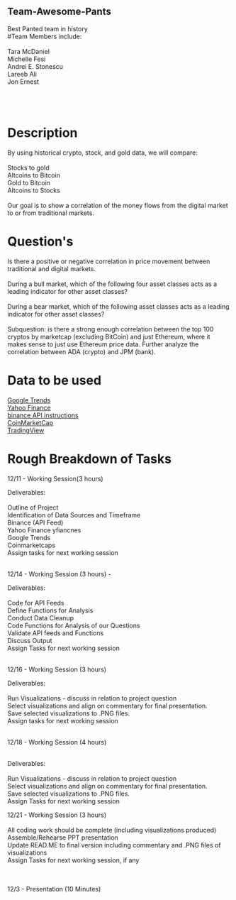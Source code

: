 ## Team-Awesome-Pants
Best Panted team in history
</br>
#Team Members include:
</br></br>
Tara McDaniel </br> Michelle Fesi </br> Andrei E. Stonescu </br> Lareeb Ali </br> Jon Ernest </br>
</br></br></br>
# Description

By using historical crypto, stock, and gold data, we will compare:</br></br>
Stocks to gold </br>Altcoins to Bitcoin </br>Gold to Bitcoin </br>Altcoins to Stocks
</br></br>
Our goal is to show a correlation of the money flows from the digital market to or from traditional markets. 


# Question's

Is there a positive or negative correlation in price movement between traditional and digital markets. </br></br>
During a bull market, which of the following four asset classes acts as a leading indicator for other asset classes?</br></br>
During a bear market, which of the following asset classes acts as a leading indicator for other asset classes?
</br></br>
Subquestion: is there a strong enough correlation between the top 100 cryptos by marketcap (excluding BitCoin) and just Ethereum, where it makes sense to just use Ethereum price data.
Further analyze the correlation between ADA (crypto) and JPM (bank).

# Data to be used
 <a href="https://trends.google.com/trends/?geo=US">Google Trends </a></br>
 <a href="https://finance.yahoo.com/">Yahoo Finance </a></br>
 <a href="https://binance-docs.github.io/apidocs/spot/en/#change-log">binance API instructions</a></br>
 <a href="https://coinmarketcap.com/api/">CoinMarketCap </a></br>
 <a href="https://www.tradingview.com/">TradingView </a></br>



# Rough Breakdown of Tasks
12/11 - Working Session(3 hours)

Deliverables:  </br></br>
Outline of Project</br>
Identification of Data Sources and Timeframe</br>
	Binance (API Feed)</br>
	Yahoo Finance yfiancnes</br>
	Google Trends</br>
	Coinmarketcaps</br>
Assign tasks for next working session</br></br>


12/14 - Working Session (3 hours) -

Deliverables:</br></br>
Code for API Feeds</br>
Define Functions for Analysis</br>
Conduct Data Cleanup</br>
Code Functions for Analysis of our Questions</br>
Validate API feeds and Functions</br>
Discuss Output</br>
Assign Tasks for next working session</br></br>

12/16 - Working Session (3 hours)

Deliverables:</br></br>
Run Visualizations - discuss in relation to project question</br>
Select visualizations and align on commentary for final presentation.</br>
Save selected visualizations to .PNG files.</br>
Assign tasks for next working session</br></br>


12/18 - Working Session (4 hours)</br></br>

Deliverables:</br></br>
Run Visualizations - discuss in relation to project question</br>
Select visualizations and align on commentary for final presentation.</br>
Save selected visualizations to .PNG files.</br>
Assign Tasks for next working session</br>


12/21 - Working Session (3 hours)</br></br>
All coding work should be complete (including visualizations produced)</br>
Assemble/Rehearse PPT presentation</br>
Update READ.ME to final version including commentary and .PNG files of visualizations</br>
Assign Tasks for next working session, if any</br>
</br></br>

12/3 - Presentation (10 Minutes)
